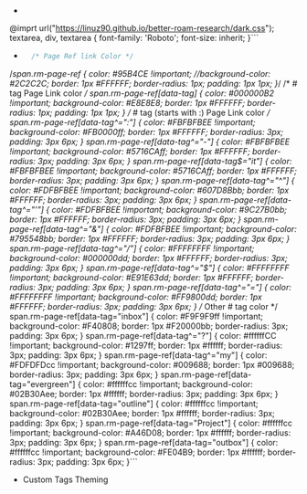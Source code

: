 - ```css
@imprt url("https://linuz90.github.io/better-roam-research/dark.css");
textarea,
div,
textarea {
  font-family: 'Roboto';
  font-size: inherit;
}```
- ```css
    /* Page Ref link Color */
/*span.rm-page-ref {
    color: #95B4CE !important;
    //background-color:  #2C2C2C;
    border: 1px #FFFFFF;
    border-radius: 1px;
    padding: 1px 1px;
}*/
    /* # tag Page Link color */
span.rm-page-ref[data-tag] {
    color: #000000B2 !important;
    background-color:  #E8E8E8;
    border: 1px #FFFFFF;
    border-radius: 1px;
    padding: 1px 1px;
} 
    /* # tag (starts with :) Page Link color  */
span.rm-page-ref[data-tag^=":"] {
    color: #FBFBFBEE !important;
    background-color:  #FB0000ff;
    border: 1px #FFFFFF;
    border-radius: 3px;
    padding: 3px 6px;
}
span.rm-page-ref[data-tag^="-"] {
    color: #FBFBFBEE !important;
    background-color:  #5716CAff;
    border: 1px #FFFFFF;
    border-radius: 3px;
    padding: 3px 6px;
}
span.rm-page-ref[data-tag$="it"] {
    color: #FBFBFBEE !important;
    background-color:  #5716CAff;
    border: 1px #FFFFFF;
    border-radius: 3px;
    padding: 3px 6px;
}
span.rm-page-ref[data-tag^="^"] {
    color: #FDFBFBEE !important;
    background-color:  #607D8Bbb;
    border: 1px #FFFFFF;
    border-radius: 3px;
    padding: 3px 6px;
}
span.rm-page-ref[data-tag^="'"] {
    color: #FDFBFBEE !important;
    background-color:  #9C27B0bb;
    border: 1px #FFFFFF;
    border-radius: 3px;
    padding: 3px 6px;
}
span.rm-page-ref[data-tag^="&"] {
    color: #FDFBFBEE !important;
    background-color:  #795548bb;
    border: 1px #FFFFFF;
    border-radius: 3px;
    padding: 3px 6px;
}
span.rm-page-ref[data-tag^="/"] {
    color: #FFFFFFFF !important;
    background-color:  #000000dd;
    border: 1px #FFFFFF;
    border-radius: 3px;
    padding: 3px 6px;
}
span.rm-page-ref[data-tag^="$"] {
    color: #FFFFFFFF !important;
    background-color:  #E91E63dd;
    border: 1px #FFFFFF;
    border-radius: 3px;
    padding: 3px 6px;
}
span.rm-page-ref[data-tag^="="] {
    color: #FFFFFFFF !important;
    background-color:  #FF9800dd;
    border: 1px #FFFFFF;
    border-radius: 3px;
    padding: 3px 6px;
}
    /* Other # tag color */
span.rm-page-ref[data-tag="inbox"] {
    color: #F9F9F9ff !important;
    background-color:  #F40808;
    border: 1px #F20000bb;
    border-radius: 3px;
    padding: 3px 6px;
}
span.rm-page-ref[data-tag^="?"] {
    color: #ffffffCC !important;
    background-color:  #1297ff;
    border: 1px #ffffff;
    border-radius: 3px;
    padding: 3px 6px;
}
span.rm-page-ref[data-tag^="my"] {
    color: #FDFDFDcc !important;
  	background-color:  #009688;
    border: 1px #009688;
    border-radius: 3px;
    padding: 3px 6px;
}
span.rm-page-ref[data-tag="evergreen"] {
    color: #ffffffcc !important;
    background-color:  #02B30Aee;
    border: 1px #ffffff;
    border-radius: 3px;
    padding: 3px 6px;
}
span.rm-page-ref[data-tag="outline"] {
    color: #ffffffcc !important;
    background-color:  #02B30Aee;
    border: 1px #ffffff;
    border-radius: 3px;
    padding: 3px 6px;
}
span.rm-page-ref[data-tag="Project"] {
    color: #ffffffcc !important;
    background-color:  #A46D08;
    border: 1px #ffffff;
    border-radius: 3px;
    padding: 3px 6px;
}
span.rm-page-ref[data-tag="outbox"] {
    color: #ffffffcc !important;
    background-color:  #FE04B9;
    border: 1px #ffffff;
    border-radius: 3px;
    padding: 3px 6px;
}```
- Custom Tags Theming 
